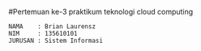 #Pertemuan ke-3 praktikum teknologi cloud computing

	NAMA	: Brian Laurensz
	NIM		: 135610101
	JURUSAN	: Sistem Informasi
